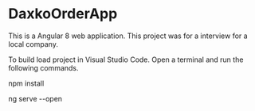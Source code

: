 # DaxkoOrderApp

This is a Angular 8 web application. This project was for a interview for a local company.

To build load project in Visual Studio Code.  Open a terminal and run the following commands.

npm install

ng serve --open
